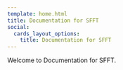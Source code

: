 ```yaml
---
template: home.html
title: Documentation for SFFT
social:
  cards_layout_options:
    title: Documentation for SFFT
---
```


Welcome to Documentation for SFFT.
